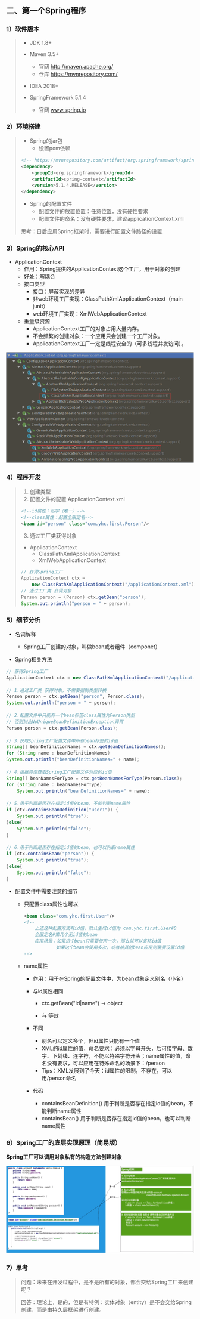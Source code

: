 ## 二、第一个Spring程序

### 1）软件版本

> - JDK 1.8+
>
> - Maven 3.5+
>   - 官网 http://maven.apache.org/
>   - 仓库 https://mvnrepository.com/
>
> - IDEA 2018+
>
> - SpringFramework 5.1.4
>   - 官网  www.spring.io

### 2）环境搭建

> - Spring的jar包
>   - 设置pom依赖
>
> ```xml
> <!-- https://mvnrepository.com/artifact/org.springframework/spring-context -->
> <dependency>
>     <groupId>org.springframework</groupId>
>     <artifactId>spring-context</artifactId>
>     <version>5.1.4.RELEASE</version>
> </dependency>
> ```
>
> - Spring的配置文件
>   -  配置文件的放置位置：任意位置，没有硬性要求
>   - 配置文件的命名：没有硬性要求，建议applicationContext.xml
>
> 思考：日后应用Spring框架时，需要进行配置文件路径的设置

### 3）Spring的核心API

- ApplicationContext
  - 作用：Spring提供的ApplicationContext这个工厂，用于对象的创建
  - 好处：解耦合
  - 接口类型
    - 接口：屏蔽实现的差异
    - 非web环境工厂实现：ClassPathXmlApplicationContext（main junit）
    - web环境工厂实现：XmlWebApplicationContext
  - 重量级资源
    - ApplicationContext工厂的对象占用大量内存。
    - 不会频繁的创建对象：一个应用只会创建一个工厂对象。
    - ApplicationContext工厂一定是线程安全的（可多线程并发访问）。

![ApplicationContext](./_Images/ApplicationContext.png)

### 4）程序开发

> 1. 创建类型
> 2. 配置文件的配置    ApplicationContext.xml
>
> ```xml
> <!--id属性：名字（唯一）-->
> <!--class属性：配置全限定名-->
> <bean id="person" class="com.yhc.first.Person"/>
> ```
>
> 3. 通过工厂类获得对象
>
> - ApplicationContext
>   - ClassPathXmlApplicationContext
>   - XmlWebApplicationContext
>
> ```Java
> // 获得Spring工厂
> ApplicationContext ctx = 
>     new ClassPathXmlApplicationContext("/applicationContext.xml");
> // 通过工厂类 获得对象
> Person person = (Person) ctx.getBean("person");
> System.out.println("person = " + person);
> ```

### 5）细节分析

- 名词解释
  - Spring工厂创建的对象，叫做bean或者组件（componet）

- Spring相关方法

```Java
// 获得Spring工厂
ApplicationContext ctx = new ClassPathXmlApplicationContext("/applicationContext.xml");

// 1.通过工厂类 获得对象，不需要强制类型转换
Person person = ctx.getBean("person", Person.class);
System.out.println("person = " + person);

// 2.配置文件中只能有一个bean标签class属性为Person类型
// 否则抛出NoUniqueBeanDefinitionException异常
Person person = ctx.getBean(Person.class);

// 3.获取Spring工厂配置文件中所有bean标签的id值
String[] beanDefinitionNames = ctx.getBeanDefinitionNames();
for (String name : beanDefinitionNames)
System.out.println("beanDefinitionNames=" + name);

// 4.根据类型获取Spring工厂配置文件对应的id值
String[] beanNamesForType = ctx.getBeanNamesForType(Person.class);
for (String name : beanNamesForType)
	System.out.println("beanDefinitionNames=" + name);

// 5.用于判断是否存在指定id值的bean，不能判断name属性
if (ctx.containsBeanDefinition("user1")) {
	System.out.println("true");
}else{
	System.out.println("false");
}

// 6.用于判断是否存在指定id值的bean，也可以判断name属性
if (ctx.containsBean("person")) {
    System.out.println("true");
}else{
    System.out.println("false");
}
```

- 配置文件中需要注意的细节

  - 只配置class属性也可以

    ```xml
    <bean class="com.yhc.first.User"/>
    <!--
    	上述这种配置方式有id值，默认生成id值为 com.yhc.first.User#0
    	全限定名#第几个无id值的bean
    	应用场景：如果这个bean只需要使用一次，那么就可以省略id值
    			如果这个bean会使用多次，或者被其他bean应用则需要设置id值
    -->
    ```

  - name属性

    - 作用：用于在Spring的配置文件中，为bean对象定义别名（小名）

    - 与id属性相同

      - ctx.getBean("id|name") -> object

      - <bean id="person" class="com.yhc.first.Person"/>

        与 <bean name="person" class="com.yhc.first.Person"/> 等效

    - 不同
      - 别名可以定义多个，但id属性只能有一个值
      - XML的id属性的值，命名要求：必须以字母开头，后可接字母、数字、下划线、连字符，不能以特殊字符开头；name属性的值，命名没有要求，可以应用在特殊命名的场景下：/person
      - Tips：XML发展到了今天：id属性的限制，不存在，可以用/person命名
    - 代码
      - containsBeanDefinition() 用于判断是否存在指定id值的bean，不能判断name属性
      - containsBean() 用于判断是否存在指定id值的bean，也可以判断name属性

### 6）Spring工厂的底层实现原理（简易版）

**Spring工厂可以调用对象私有的构造方法创建对象**

![FactoryPrinciple](./_Images/FactoryPrinciple.png)

### 7）思考

> 问题：未来在开发过程中，是不是所有的对象，都会交给Spring工厂来创建呢？
>
> 回答：理论上，是的，但是有特例：实体对象（entity）是不会交给Spring创建，而是由持久层框架进行创建。